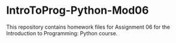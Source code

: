 # IntroToProg-Python-Mod06
This repository contains homework files for Assignment 06 for the Introduction to Programming: Python course.
